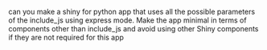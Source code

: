 can you make a shiny for python app that uses all the possible parameters of the include_js using express mode.
Make the app minimal in terms of components other than include_js and avoid using other Shiny components if they are not required for this app
